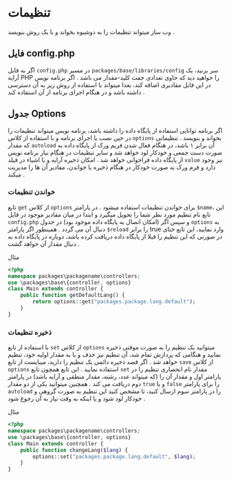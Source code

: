 # تنظیمات
وب ساز میتواند تنظیمات را به دوشیوه بخواند و با یک روش بنویسد .
## فایل config.php
اگر به فایل `config.php` در مسیر `packages/base/libraries/config` سر بزنید، یک آرایه PHP را خواهید دید که حاوی تعدادی جفت کلید-مقدار می باشد . اگر برنامه نویس در این فایل مقادیری اضافه کند، بعدا میتواند با استفاده از روش زیر به آن دسترسی داشته باشد و در هنگام اجرای برنامه از آن استفاده کند .
## جدول Options
اگر برنامه توانایی استفاده از پایگاه داده را داشته باشد، برنامه نویس میتواند تنظیمات را در حین نصب یا اجرای برنامه و با استفاده از کلاس `options` بخواند و بنویسد .
تنظیماتی که مقدار `autoload` آن برابر ۱ باشد، در هنگام فعال شدن فریم ورک از پایگاه داده به صورت دست جمعی و خودکار لود خواهد شد و سایر تنظیمات در هنگام نیاز برنامه نویس از پایگاه داده فراخوانی خواهد شد .
امکان ذخیره آرایه و یا اشیاء در فیلد `value` نیز وجود دارد و فرم ورک به صورت خودکار در هنگام ذخیره یا خواندن، مقادیر آن ها را مدیریت میکند .
### خواندن تنظیمات
تابع `get` از کلاس `options` برای خواندن تنظیمات استفاده میشود . در پارامتر `$name`، این تابع نام تنظیم مورد نظر شما را تحویل میگیرد و ابتدا در میان مقادیر موجود در فایل `config.php` و سپس اگر (امکان اتصال به پایگاه داده موجود بود) در جدول `options`  به دنبال آن می گردد .
همینطور اگر پارامتر `$reload` را برابر true وارد نمایید، این تابع ختای در صورتی که این تنظیم را قبلا از پایگاه داده دریافت کرده باشد، دوباره در پایگاه داده به دنبال مقدار آن خواهد گشت .

مثال
```php
<?php
namespace packages\packagename\controllers;
use \packages\base\{controller, options}
class Main extends controller {
	public function getDefaultLang() {
		return options::get("packages.package.lang.default");
	}
}
```

### ذخیره تنظیمات
با استفاده از تابع `set` از کلاس `options` میتوانید یک تنظیم را به صورت موقتی ذخیره نمایید و هنگامی که پردازش تمام شد، آن تنظیم نیز حذف و یا به مقدار اولیه خود، تنظیم خواهد شد .
اگر قصد ذخیره دائمی یک تنظیم را دارید، میبایست از تابع `save` از کلاس `options` استفاده نمایید . این تابع همچون تابع `set` مقدار نام انحصاری تنظیم را در پارامتر اول و مقدار آن را (که میتواند عدد، رشته، مقدار منطقی و آرایه باشد) در پارامتر دوم دریافت می کند .
همچنین میتوانید یکی از دو مقدار `true` و یا `false` را برای پارامتر `autoload` را در پارامتر سوم ارسال کنید، تا مشخص کنید این تنظیم به صورت گروهی و خودکار لود شود و یا اینکه به وقت نیاز به آن رجوع شود .

مثال
```php
<?php
namespace packages\packagename\controllers;
use \packages\base\{controller, options}
class Main extends controller {
	public function changeLang($lang) {
		options::set("packages.package.lang.default", $lang);
	}
}
```